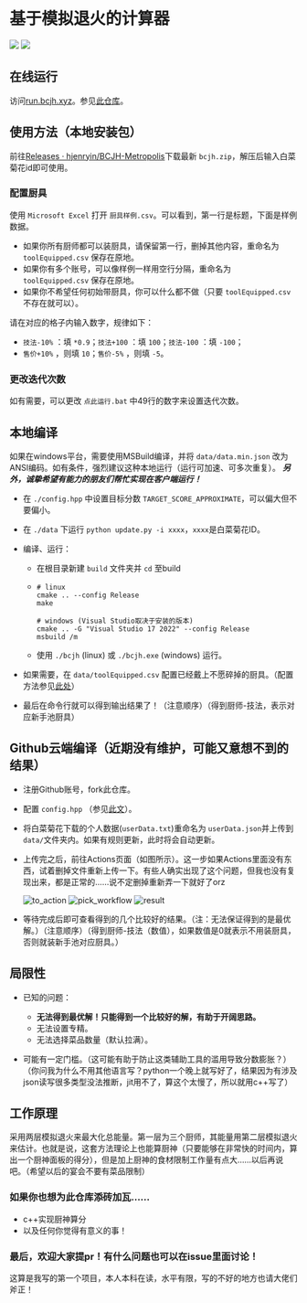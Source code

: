 # 基于模拟退火的计算器

![](https://img.shields.io/github/downloads/hjenryin/BCJH-Metropolis/total) 
![](https://img.shields.io/github/stars/hjenryin/BCJH-Metropolis)

## 在线运行

访问[run.bcjh.xyz](run.bcjh.xyz)。参见[此仓库](https://github.com/yuwenxifan/BCJH-Metropolis-html)。

## 使用方法（本地安装包）

前往[Releases · hjenryin/BCJH-Metropolis](https://github.com/hjenryin/BCJH-Metropolis/releases)下载最新 `bcjh.zip`，解压后输入白菜菊花id即可使用。

### 配置厨具

使用 `Microsoft Excel` 打开 `厨具样例.csv`。可以看到，第一行是标题，下面是样例数据。

- 如果你所有厨师都可以装厨具，请保留第一行，删掉其他内容，重命名为 `toolEquipped.csv` 保存在原地。
- 如果你有多个账号，可以像样例一样用空行分隔，重命名为 `toolEquipped.csv` 保存在原地。
- 如果你不希望任何初始带厨具，你可以什么都不做（只要 `toolEquipped.csv` 不存在就可以）。

请在对应的格子内输入数字，规律如下：

- `技法-10%` ：填 `*0.9`；`技法+100` ：填 `100`；`技法-100` ：填 `-100`；
- `售价+10%` ，则填 `10`；`售价-5%` ，则填 `-5`。

### 更改迭代次数

如有需要，可以更改 `点此运行.bat` 中49行的数字来设置迭代次数。

## 本地编译

如果在windows平台，需要使用MSBuild编译，并将 `data/data.min.json` 改为ANSI编码。如有条件，强烈建议这种本地运行（运行可加速、可多次重复）。
_**另外，诚挚希望有能力的朋友们帮忙实现在客户端运行！**_

- 在 `./config.hpp` 中设置目标分数 `TARGET_SCORE_APPROXIMATE`，可以偏大但不要偏小。
- 在 `./data` 下运行 `python update.py -i xxxx`，`xxxx`是白菜菊花ID。
- 编译、运行：

  - 在根目录新建 `build` 文件夹并 `cd` 至build
  - ```
    # linux
    cmake .. --config Release 
    make

    # windows (Visual Studio取决于安装的版本)
    cmake .. -G "Visual Studio 17 2022" --config Release
    msbuild /m
    ```
  - 使用 `./bcjh` (linux) 或 `./bcjh.exe` (windows) 运行。
- 如果需要，在 `data/toolEquipped.csv` 配置已经戴上不愿碎掉的厨具。（配置方法参见[此处](https://github.com/hjenryin/BCJH-Metropolis#配置厨具)）
- 最后在命令行就可以得到输出结果了！（注意顺序）（得到厨师-技法，表示对应新手池厨具）

## Github云端编译（近期没有维护，可能又意想不到的结果）

- 注册Github账号，fork此仓库。
- 配置 `config.hpp` （参见[此文](https://github.com/hjenryin/BCJH-Metropolis/blob/main/assets/config.md)）。
- 将白菜菊花下载的个人数据(`userData.txt`)重命名为 `userData.json`并上传到 `data/`文件夹内。如果有规则更新，此时将会自动更新。
- 上传完之后，前往Actions页面（如图所示）。这一步如果Actions里面没有东西，试着删掉文件重新上传一下。有些人确实出现了这个问题，但我也没有复现出来，都是正常的……说不定删掉重新弄一下就好了orz

  ![to_action](assets/to_action.png)
  ![pick_workflow](assets/pick_workflow.png)
  ![result](assets/result.png)
- 等待完成后即可查看得到的几个比较好的结果。（注：无法保证得到的是最优解。）（注意顺序）（得到厨师-技法（数值），如果数值是0就表示不用装厨具，否则就装新手池对应厨具。）

## 局限性

- 已知的问题：

  - **无法得到最优解！只能得到一个比较好的解，有助于开阔思路。**
  - 无法设置专精。
  - 无法选择菜品数量（默认拉满）。
- 可能有一定门槛。（这可能有助于防止这类辅助工具的滥用导致分数膨胀？）（你问我为什么不用其他语言写？python一个晚上就写好了，结果因为有涉及json读写很多类型没法推断，jit用不了，算这个太慢了，所以就用c++写了）

## 工作原理

采用两层模拟退火来最大化总能量。第一层为三个厨师，其能量用第二层模拟退火来估计。也就是说，这套方法理论上也能算厨神（只要能够在非常快的时间内，算出一个厨神面板的得分），但是加上厨神的食材限制工作量有点大……以后再说吧。（希望以后的宴会不要有菜品限制）

### 如果你也想为此仓库添砖加瓦……

- c++实现厨神算分
- 以及任何你觉得有意义的事！

### 最后，欢迎大家提pr！有什么问题也可以在issue里面讨论！

这算是我写的第一个项目，本人本科在读，水平有限，写的不好的地方也请大佬们斧正！
